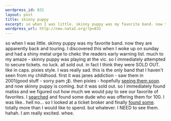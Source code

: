 ```yaml
--- 
wordpress_id: 831
layout: post
title: skinny puppy
excerpt: so when I was little. skinny puppy was my favorite band. now they are apparently back and touring. I discovered this when I woke up on sunday and had a shiny metal urge to chekc the readers early warning list. much to my amaze - skinny puppy was playing at the vic. so I immediately attempted to secure tickets. no luck. all sold out. in fact I think they were SOLD OUT. like in caps. pixies style. ...
wordpress_url: http://new.nata2.org/?p=831
---
```

so when I was little. skinny puppy was my favorite band. now they are apparently back and touring. I discovered this when I woke up on sunday and had a shiny metal urge to chekc the readers early warning list. much to my amaze - skinny puppy was playing at the vic. so I immediately attempted to secure tickets. no luck. all sold out. in fact I think they were SOLD OUT. like in caps. pixies style. I was really sad. this is the only  band that I haven't seen from my childhood. first it was janes addiction - saw them in 2001(good stuff - sorry pam <b>;)</b>). then pixies - hopefully <a href="http://www.nata2.info/?path=pictures%2Fmisc%2Fphone_camera%2Fphotolog&amp;img=1082691247-Nokia6600(469).jpg">seeing them soon</a>. and now skinny puppy is coming. but it was sold out. so I immediately found matiss and we figured out how much we would pay to see our favorite of favorites. I <a href="http://chicago.craigslist.org/tix/29718513.html">searched</a> and found some dude who was offering them for 100. I was like.. hell no... so I looked at a ticket broker and finally <a href="http://www.goldcoasttickets.com/LiveTicketDetail.asp?EventID=286309">found some</a>. totally more than I would like to spend. but whatever. I NEED to see them. hahah. I am really excited. whee. 
